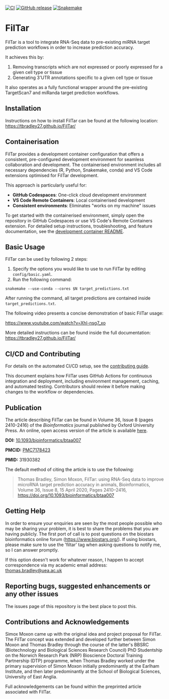 [![CI](https://github.com/TBradley27/FilTar/actions/workflows/ci.yml/badge.svg)](https://github.com/TBradley27/FilTar/actions/workflows/ci.yml)
[![GitHub release](https://img.shields.io/github/release/TBradley27/FilTar.svg)](https://GitHub.com/TBradley27/FilTar/releases/)
[![Snakemake](https://img.shields.io/badge/snakemake-≥8.0.0-brightgreen.svg?style=flat)](https://snakemake.readthedocs.io)

# FilTar

FilTar is a tool to integrate RNA-Seq data to pre-existing miRNA target prediction workflows in order to increase prediction accuracy.

It achieves this by:

1. Removing transcripts which are not expressed or poorly expressed for a given cell type or tissue
2. Generating 3'UTR annotations specific to a given cell type or tissue

It also operates as a fully functional wrapper around the pre-existing TargetScan7 and miRanda target prediction workflows.

## Installation

Instructions on how to install FilTar can be found at the following location: https://tbradley27.github.io/FilTar/

## Containerisation

FilTar provides a development container configuration that offers a consistent, pre-configured development environment for seamless collaboration and development. The containerised environment includes all necessary dependencies (R, Python, Snakemake, conda) and VS Code extensions optimised for FilTar development.

This approach is particularly useful for:
- **GitHub Codespaces**: One-click cloud development environment
- **VS Code Remote Containers**: Local containerised development
- **Consistent environments**: Eliminates "works on my machine" issues

To get started with the containerised environment, simply open the repository in GitHub Codespaces or use VS Code's Remote Containers extension. For detailed setup instructions, troubleshooting, and feature documentation, see the [development container README](.devcontainer/README.md).

## Basic Usage

FilTar can be used by following 2 steps:

1. Specify the options you would like to use to run FilTar by editing `config/basic.yaml`.
2. Run the following command:
```
snakemake --use-conda --cores $N target_predictions.txt
```

After running the command, all target predictions are contained inside `target_predictions.txt`.

The following video presents a concise demonstration of basic FilTar usage:

https://www.youtube.com/watch?v=Xhl-nsg7_xo

More detailed instructions can be found inside the full documentation: https://tbradley27.github.io/FilTar/

## CI/CD and Contributing

For details on the automated CI/CD setup, see the [contributing guide](docs/contributing.md).

This document explains how FilTar uses GitHub Actions for continuous integration and deployment, including environment management, caching, and automated testing. Contributors should review it before making changes to the workflow or dependencies.

## Publication

The article describing FilTar can be found in Volume 36, Issue 8 (pages 2410-2416) of the *Bioinformatics* journal published by Oxford University Press. An online, open access version of the article is available [here](https://doi.org/10.1093/bioinformatics/btaa007 "FilTar Bioinformatics article").

__DOI:__ [10.1093/bioinformatics/btaa007](https://doi.org/10.1093/bioinformatics/btaa007)

__PMCID:__ [PMC7178423](https://www.ncbi.nlm.nih.gov/pmc/articles/PMC7178423/)

__PMID:__ 31930382 

The default method of citing the article is to use the following:

> Thomas Bradley, Simon Moxon, FilTar: using RNA-Seq data to improve microRNA target prediction accuracy in animals, Bioinformatics, Volume 36, Issue 8, 15 April 2020, Pages 2410–2416, https://doi.org/10.1093/bioinformatics/btaa007

## Getting Help

In order to ensure your enquiries are seen by the most people possible who may be sharing your problem, it is best to share the problems that you are having publicly. The first port of call is to post questions on the biostars bioinformatics online forum (https://www.biostars.org/). If using biostars, please make sure to use the 'filtar' tag when asking questions to notify me, so I can answer promptly. 

If this option doesn't work for whatever reason, I happen to accept correspondence via my academic email address: thomas.bradley@uea.ac.uk

## Reporting bugs, suggested enhancements or any other issues

The issues page of this repository is the best place to post this.

## Contributions and Acknowledgements

Simox Moxon came up with the original idea and project proposal for FilTar. The FilTar concept was extended and developed further between Simon Moxon and Thomas Bradley through the course of the latter's BBSRC (Biotechnology and Biological Sciences Research Council) PhD Studentship on the Norwich Research Park (NRP) Bioscience Doctoral Training Partnership (DTP) programme, when Thomas Bradley worked under the primary supervision of Simon Moxon initially predominantly at the Earlham Institute, and then later predominantly at the School of Biological Sciences, University of East Anglia.

Full acknowledgements can be found within the preprinted article associated with FilTar.
